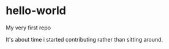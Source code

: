 # hello-world
My very first repo

It's about time i started contributing rather than sitting around.
